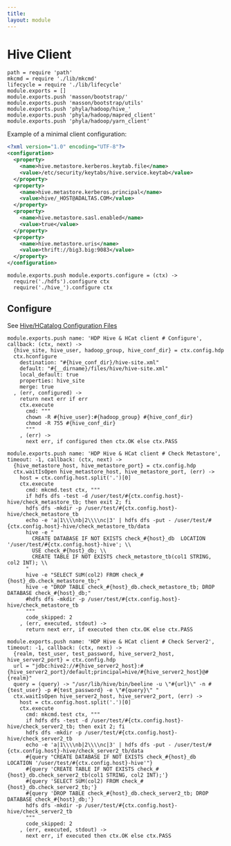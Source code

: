 ```yaml
---
title: 
layout: module
---
```


# Hive Client

    path = require 'path'
    mkcmd = require './lib/mkcmd'
    lifecycle = require './lib/lifecycle'
    module.exports = []
    module.exports.push 'masson/bootstrap/'
    module.exports.push 'masson/bootstrap/utils'
    module.exports.push 'phyla/hadoop/hive_'
    module.exports.push 'phyla/hadoop/mapred_client'
    module.exports.push 'phyla/hadoop/yarn_client'

Example of a minimal client configuration:
```xml
<?xml version="1.0" encoding="UTF-8"?>
<configuration>
  <property>
    <name>hive.metastore.kerberos.keytab.file</name>
    <value>/etc/security/keytabs/hive.service.keytab</value>
  </property>
  <property>
    <name>hive.metastore.kerberos.principal</name>
    <value>hive/_HOST@ADALTAS.COM</value>
  </property>
  <property>
    <name>hive.metastore.sasl.enabled</name>
    <value>true</value>
  </property>
  <property>
    <name>hive.metastore.uris</name>
    <value>thrift://big3.big:9083</value>
  </property>
</configuration>
```

    module.exports.push module.exports.configure = (ctx) ->
      require('./hdfs').configure ctx
      require('./hive_').configure ctx

## Configure

See [Hive/HCatalog Configuration Files](http://docs.hortonworks.com/HDPDocuments/HDP1/HDP-1.3.2/bk_installing_manually_book/content/rpm-chap6-3.html)

    module.exports.push name: 'HDP Hive & HCat client # Configure', callback: (ctx, next) ->
      {hive_site, hive_user, hadoop_group, hive_conf_dir} = ctx.config.hdp
      ctx.hconfigure
        destination: "#{hive_conf_dir}/hive-site.xml"
        default: "#{__dirname}/files/hive/hive-site.xml"
        local_default: true
        properties: hive_site
        merge: true
      , (err, configured) ->
        return next err if err
        ctx.execute
          cmd: """
          chown -R #{hive_user}:#{hadoop_group} #{hive_conf_dir}
          chmod -R 755 #{hive_conf_dir}
          """
        , (err) ->
          next err, if configured then ctx.OK else ctx.PASS

    module.exports.push name: 'HDP Hive & HCat client # Check Metastore', timeout: -1, callback: (ctx, next) ->
      {hive_metastore_host, hive_metastore_port} = ctx.config.hdp
      ctx.waitIsOpen hive_metastore_host, hive_metastore_port, (err) ->
        host = ctx.config.host.split('.')[0]
        ctx.execute
          cmd: mkcmd.test ctx, """
          if hdfs dfs -test -d /user/test/#{ctx.config.host}-hive/check_metastore_tb; then exit 2; fi
          hdfs dfs -mkdir -p /user/test/#{ctx.config.host}-hive/check_metastore_tb
          echo -e 'a|1\\\\nb|2\\\\nc|3' | hdfs dfs -put - /user/test/#{ctx.config.host}-hive/check_metastore_tb/data
          hive -e "
            CREATE DATABASE IF NOT EXISTS check_#{host}_db  LOCATION '/user/test/#{ctx.config.host}-hive'; \\
            USE check_#{host}_db; \\
            CREATE TABLE IF NOT EXISTS check_metastore_tb(col1 STRING, col2 INT); \\
          "
          hive -e "SELECT SUM(col2) FROM check_#{host}_db.check_metastore_tb;"
          hive -e "DROP TABLE check_#{host}_db.check_metastore_tb; DROP DATABASE check_#{host}_db;"
          #hdfs dfs -mkdir -p /user/test/#{ctx.config.host}-hive/check_metastore_tb
          """
          code_skipped: 2
        , (err, executed, stdout) ->
          return next err, if executed then ctx.OK else ctx.PASS

    module.exports.push name: 'HDP Hive & HCat client # Check Server2', timeout: -1, callback: (ctx, next) ->
      {realm, test_user, test_password, hive_server2_host, hive_server2_port} = ctx.config.hdp
      url = "jdbc:hive2://#{hive_server2_host}:#{hive_server2_port}/default;principal=hive/#{hive_server2_host}@#{realm}"
      query = (query) -> "/usr/lib/hive/bin/beeline -u \"#{url}\" -n #{test_user} -p #{test_password} -e \"#{query}\" "
      ctx.waitIsOpen hive_server2_host, hive_server2_port, (err) ->
        host = ctx.config.host.split('.')[0]
        ctx.execute
          cmd: mkcmd.test ctx, """
          if hdfs dfs -test -d /user/test/#{ctx.config.host}-hive/check_server2_tb; then exit 2; fi
          hdfs dfs -mkdir -p /user/test/#{ctx.config.host}-hive/check_server2_tb
          echo -e 'a|1\\\\nb|2\\\\nc|3' | hdfs dfs -put - /user/test/#{ctx.config.host}-hive/check_server2_tb/data
          #{query "CREATE DATABASE IF NOT EXISTS check_#{host}_db  LOCATION '/user/test/#{ctx.config.host}-hive'"}
          #{query 'CREATE TABLE IF NOT EXISTS check_#{host}_db.check_server2_tb(col1 STRING, col2 INT);'}
          #{query 'SELECT SUM(col2) FROM check_#{host}_db.check_server2_tb;'}
          #{query 'DROP TABLE check_#{host}_db.check_server2_tb; DROP DATABASE check_#{host}_db;'}
          hdfs dfs -mkdir -p /user/test/#{ctx.config.host}-hive/check_server2_tb
          """
          code_skipped: 2
        , (err, executed, stdout) ->
          next err, if executed then ctx.OK else ctx.PASS

      

  

















